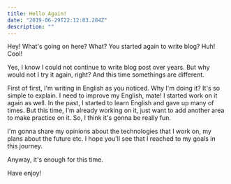 ```yaml
---
title: Hello Again!
date: "2019-06-29T22:12:03.284Z"
description: ""
---
```


Hey! What's going on here? What? You started again to write blog? Huh! Cool!

Yes, I know I could not continue to write blog post over years.
But why would not I try it again, right? And this time somethings are different.

First of first, I'm writing in English as you noticed. Why I'm doing it?
It's so simple to explain. I need to improve my English, mate! I started work on it again as well.
In the past, I started to learn English and gave up many of times. But this time, I'm already working on it,
just want to add another area to make practice on it. So, I think it's gonna be really fun.

I'm gonna share my opinions about the technologies that I work on, my plans about the future etc.
I hope you'll see that I reached to my goals in this journey.

Anyway, it's enough for this time.

Have enjoy!

